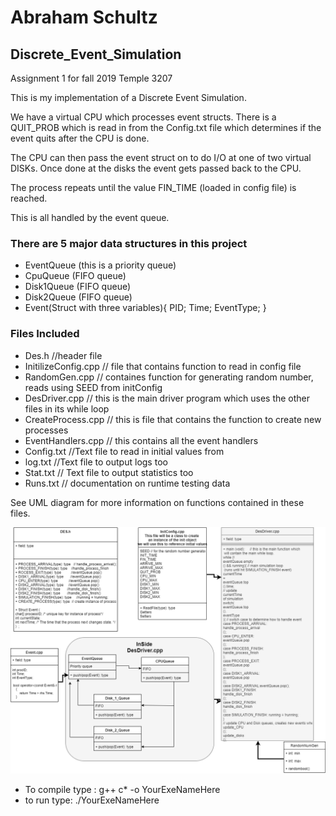 # Abraham Schultz
## Discrete_Event_Simulation

Assignment 1 for fall 2019 Temple 3207

This is my implementation of a Discrete Event Simulation.

We have a virtual CPU which processes event structs.
There is a QUIT_PROB which is read in from the Config.txt file
which determines if the event quits after the CPU is done.

The CPU can then pass the event struct on to do I/O at 
one of two virtual DISKs. Once done at the disks the 
event gets passed back to the CPU.

The process repeats until the value FIN_TIME (loaded in config file) is reached.

This is all handled by the event queue.


### There are 5 major data structures in this project
- EventQueue (this is a priority queue)
- CpuQueue   (FIFO queue)
- Disk1Queue   (FIFO queue)
- Disk2Queue   (FIFO queue)
- Event(Struct with three variables){ 
 PID;
 Time;
 EventType;
}

###  Files Included
 - Des.h                 //header file
 - InitilizeConfig.cpp   // file that contains function to read in config file
 - RandomGen.cpp         // containes function for generating random number, reads using SEED from initConfig
 - DesDriver.cpp         // this is the main driver program which uses the other files in its while loop
 - CreateProcess.cpp     // this is file that contains the function to create new processes
 - EventHandlers.cpp     // this contains all the event handlers
 - Config.txt            //Text file to read in initial values from
 - log.txt              //Text file to output logs too
 - Stat.txt             // Text file to output statistics too
 - Runs.txt             // documentation on runtime testing data
 
 See UML diagram for more information on functions contained in these files.

![UML Diagram](https://github.com/Agent215/AbrahamSchultz_3207Labs/raw/master/lab1/DES_diagram_AbrahamSchultz.png)


- To compile type : g++ c* -o YourExeNameHere
- to run type: ./YourExeNameHere

